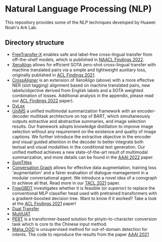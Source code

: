 # Natural Language Processing (NLP)

This repository provides some of the NLP techniques developed by Huawei Noah's Ark Lab.

## Directory structure

* [FreeTransfer-X](https://github.com/huawei-noah/noah-research/tree/master/NLP/FreeTransfer-X) enables safe and label-free cross-lingual transfer from off-the-shelf models, which is published in [NAACL Findings 2022](https://arxiv.org/pdf/2206.06586.pdf).
* [XeroAlign](https://github.com/huawei-noah/noah-research/tree/master/xero_align) allows for efficient SOTA zero-shot cross-lingual transfer with machine translated pairs via a simple and lightweight auxiliary loss, originally published in [ACL Findings 2021](https://aclanthology.org/2021.findings-acl.32/).
* [CrossAligner](https://github.com/huawei-noah/noah-research/tree/master/NLP/cross_aligner) is an extension of XeroAlign (above) with a more effective NER (slot tagging) alignment based on machine translated pairs, new labels/objective derived from English labels and a SOTA weighted combination of losses. Additional analysis in the appendix, please read our [ACL Findings 2022](https://arxiv.org/abs/2203.09982v1) paper).
* [DyLex](https://github.com/huawei-noah/noah-research/tree/master/NLP/dylex)
* [UniMS](https://github.com/huawei-noah/noah-research/tree/master/NLP/UniMS) a unified multimodal summarization framework with an encoder-decoder multitask architecture
on top of BART, which simultaneously outputs extractive and abstractive summaries, and image selection results. Our framework adopts knowledge distillation to improve
image selection without any requirement on the existence and quality of image captions. We further introduce the extractive objective in the encoder and visual guided attention in the decoder to better integrate both textual and visual modalities in the conditional text generation. Our unified method achieves a new state-of-the-art result of multimodal summarization, and more details can be found in the [AAAI 2022](https://www.aaai.org/AAAI22Papers/AAAI-5436.ZhangZ.pdf) paper.
* [SumTitles](https://github.com/huawei-noah/noah-research/tree/master/SumTitles)
* [Conversation Graph](https://github.com/huawei-noah/noah-research/tree/master/conv_graph) allows for effective data augmentation, training loss 'augmentation' and a fairer evaluation of dialogue mamagement in a modular conversational agent. We introduce a novel idea of a convgraph to achieve all that. Read more in our [TACL 2021](https://direct.mit.edu/tacl/article/doi/10.1162/tacl_a_00352/97777/Conversation-Graph-Data-Augmentation-Training-and) paper.
* [FreeGBDT](https://github.com/huawei-noah/noah-research/tree/master/freegbdt) investigates whether it is feasible (or superior) to replace the conventional MLP classifier head used with pretrained transformers with a gradient-boosted decision tree. Want to know if it worked? Take a look at the [ACL Findings 2021](https://aclanthology.org/2021.findings-acl.26.pdf) paper!
* [Dual Transfer](https://github.com/huawei-noah/noah-research/tree/master/noahnmt/dual-transfer)
* [MultiUAT](https://github.com/huawei-noah/noah-research/tree/master/noahnmt/multiuat)
* [PERT](https://github.com/huawei-noah/noah-research/tree/master/noahime/PERT) is a transformer-based solution for pinyin-to-character conversion task which is core to the Chinese input method.
* [Maha_OOD](https://github.com/huawei-noah/noah-research/tree/master/Maha_OOD) is unsupervised method for out-of-domain detection for intents. The code to reproduce the results from the paper [AAAI 2021](https://arxiv.org/abs/2101.03778)
